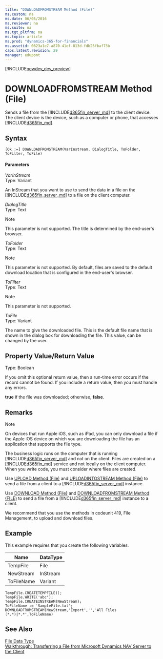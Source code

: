 ```yaml
---
title: "DOWNLOADFROMSTREAM Method (File)"
ms.custom: na
ms.date: 06/05/2016
ms.reviewer: na
ms.suite: na
ms.tgt_pltfrm: na
ms.topic: article
ms.prod: "dynamics-365-for-financials"
ms.assetid: 0823a1e7-a870-41ef-813d-fdb25fbaf73b
caps.latest.revision: 29
manager: edupont
---
```


[!INCLUDE[newdev_dev_preview](../includes/newdev_dev_preview.md)]

# DOWNLOADFROMSTREAM Method (File)
Sends a file from the [!INCLUDE[d365fin_server_md](../includes/d365fin_server_md.md)] to the client device. The client device <!--NAV is the computer that is running the [!INCLUDE[nav_windows](../includes/nav_windows_md.md)] or -->is the device, such as a computer or phone, that accesses [!INCLUDE[d365fin_md](../includes/d365fin_md.md)].  

## Syntax  

```  
[Ok :=] DOWNLOADFROMSTREAM(VarInstream, DialogTitle, ToFolder, ToFilter, ToFile)  
```  

#### Parameters  
 *VarInStream*  
 Type: Variant  

 An InStream that you want to use to send the data in a file on the [!INCLUDE[d365fin_server_md](../includes/d365fin_server_md.md)] to a file on the client computer.  

 *DialogTitle*  
 Type: Text  
<!--NAV
  The title that you want to display in the dialog box for downloading the file.  
 -->

> [!NOTE]  
>  This parameter is not supported<!--NAV by the [!INCLUDE[d365fin_web_md](../includes/d365fin_web_md.md)]-->. The title is determined by the end-user's browser.  

 *ToFolder*  
 Type: Text  
 <!--NAV
  The default folder in which to save the file to be downloaded. The folder name is displayed in the dialog box for downloading the file. The folder can be changed by the user.  
 -->

 > [!NOTE]  
 >  This parameter is not supported<!--NAV by the [!INCLUDE[d365fin_web_md](../includes/d365fin_web_md.md)]-->. By default, files are saved to the default download location that is configured in the end-user's browser.


 *ToFilter*  
 Type: Text  
 <!--NAV
  The type of file that can be downloaded to the client computer. The type is displayed in the dialog box for downloading the file.  
 -->

 > [!NOTE]  
 >  This parameter is not supported<!--NAV by the [!INCLUDE[d365fin_web_md](../includes/d365fin_web_md.md)]-->.    

 *ToFile*  
 Type: Variant  

 The name to give the downloaded file. This is the default file name that is shown in the dialog box for downloading the file. This value, can be changed by the user.  

## Property Value/Return Value  
 Type: Boolean  

 If you omit this optional return value, then a run-time error occurs if the record cannot be found. If you include a return value, then you must handle any errors.  

 **true** if the file was downloaded; otherwise, **false**.  

## Remarks  

> [!NOTE]  
> <!-- This method is not fully supported by the [!INCLUDE[d365fin_web_md](../includes/d365fin_web_md.md)] on devices that run Apple iOS, such as iPad.--> On devices that run Apple iOS, such as iPad, you can only download a file if the Apple iOS device on which you are downloading the file has an application that supports the file type.  

 The business logic runs on the computer that is running [!INCLUDE[d365fin_server_md](../includes/d365fin_server_md.md)] and not on the client. Files are created on a [!INCLUDE[d365fin_md](../includes/d365fin_md.md)] service and not locally on the client computer. When you write code, you must consider where files are created.  

 Use [UPLOAD Method \(File\)](devenv-UPLOAD-Method-File.md) and [UPLOADINTOSTREAM Method \(File\)](devenv-UPLOADINTOSTREAM-Method-File.md) to send a file from a client to a [!INCLUDE[d365fin_server_md](../includes/d365fin_server_md.md)] instance.  

 Use [DOWNLOAD Method \(File\)](devenv-DOWNLOAD-Method-File.md) and [DOWNLOADFROMSTREAM Method \(FILE\)](devenv-DOWNLOADFROMSTREAM-Method-File.md) to send a file from a [!INCLUDE[d365fin_server_md](../includes/d365fin_server_md.md)] instance to a client.  

 We recommend that you use the methods in codeunit 419, File Management, to upload and download files.  

## Example  
 This example requires that you create the following variables.  

|Name|DataType|  
|----------|--------------|  
|TempFile|File|  
|NewStream|InStream|  
|ToFileName|Variant|  

```  
TempFile.CREATETEMPFILE();  
TempFile.WRITE('abc');  
TempFile.CREATEINSTREAM(NewStream);  
ToFileName := 'SampleFile.txt';  
DOWNLOADFROMSTREAM(NewStream,'Export','','All Files (*.*)|*.*',ToFileName)  
```  

## See Also  
 [File Data Type](../datatypes/devenv-File-Data-Type.md)   
 [Walkthrough: Transferring a File from Microsoft Dynamics NAV Server to the Client](Walkthrough--Transferring-a-File-from-Microsoft-Dynamics-NAV-Server-to-the-Client.md)
